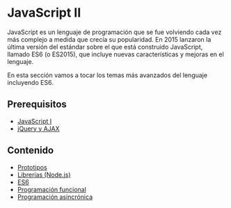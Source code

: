 # JavaScript II

JavaScript es un lenguaje de programación que se fue volviendo cada vez más complejo a medida que crecía su popularidad. En 2015 lanzaron la última versión del estándar sobre el que está construido JavaScript, llamado ES6 \(o ES2015\), que incluye nuevas características y mejoras en el lenguaje.

En esta sección vamos a tocar los temas más avanzados del lenguaje incluyendo ES6.

## Prerequisitos

* [JavaScript I](../javascript-i/)
* [jQuery y AJAX](../jquery-y-ajax/)

## Contenido

* [Prototipos](prototipos.md)
* [Librerías \(Node.js\)](librerias-node.js.md)
* [ES6](es6.md)
* [Programación funcional](programacion-funcional.md)
* [Programación asincrónica](programacion-asincronica.md)

